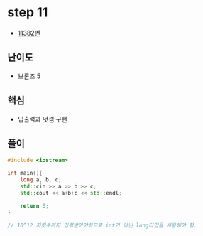 # step 11
- [11382번](https://www.acmicpc.net/problem/11382)
## 난이도
- 브론즈 5
## 핵심
- 입출력과 덧셈 구현

## 풀이
```c++
#include <iostream>

int main(){
    long a, b, c;
    std::cin >> a >> b >> c;
    std::cout << a+b+c << std::endl;

    return 0;
}

// 10^12 자릿수까지 입력받아야하므로 int가 아닌 long타입을 사용해야 함.
```